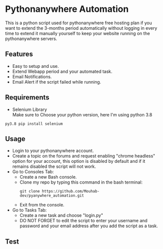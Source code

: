 # Pythonanywhere Automation
This is a python script used for pythonanywhere free hosting plan if you want to extend the 3-months period automatically without logging in every time to extend it manually yourself to keep your website running on the pythonanywhere servers.

## Features

- Easy to setup and use.
- Extend Webapp period and your automated task.
- Email Notifications.
- Email Alert if the script failed while running.

## Requirements

- Selenium Library <br>
Make sure to Choose your python version, here I'm using python 3.8
```
py3.8 pip install selenium
```

## Usage
<ul>
  <li> Login to your pythonanywhere account.
  <li> Create a topic on the forums and request enabling "chrome headless" option for your account, this option is disabled by default and if it remains disabled the script will not work.
  <li> Go to Consoles Tab:
    <ul>
      <li> Create a new Bash console.
      <li> Clone my repo by typing this command in the bash terminal:
        
```
git clone https://github.com/Mouhab-dev/pyanywhere_automation.git
```
   <li> Exit from the console.
    </ul>
    <li> Go to Tasks Tab:
      <ul>
        <li> Create a new task and choose "login.py"
        <li> DO NOT FORGET to edit the script to enter your username and password and your email address after you add the script as a task.
      </ul>
</ul>
      
      
## Test
